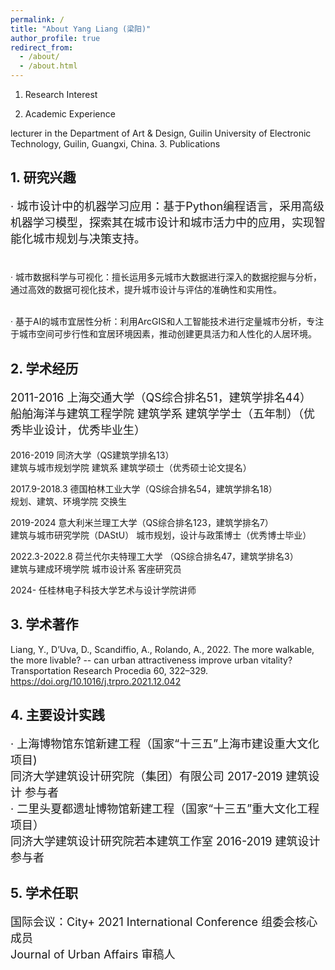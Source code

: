 ```yaml
---
permalink: /
title: "About Yang Liang (梁阳)"
author_profile: true
redirect_from: 
  - /about/
  - /about.html
---
```




1. Research Interest

2. Academic Experience

lecturer in the Department of Art & Design, Guilin University of Electronic Technology, Guilin, Guangxi, China. 
3. Publications



## **1. 研究兴趣**

<p style="font-size: 18px;">·  城市设计中的机器学习应用：基于Python编程语言，采用高级机器学习模型，探索其在城市设计和城市活力中的应用，实现智能化城市规划与决策支持。<br><br>

·  城市数据科学与可视化：擅长运用多元城市大数据进行深入的数据挖掘与分析，通过高效的数据可视化技术，提升城市设计与评估的准确性和实用性。<br><br>

·  基于AI的城市宜居性分析：利用ArcGIS和人工智能技术进行定量城市分析，专注于城市空间可步行性和宜居环境因素，推动创建更具活力和人性化的人居环境。</p>

## **2. 学术经历**

<p style="font-size: 18px;">2011-2016 上海交通大学（QS综合排名51，建筑学排名44）<br>
船舶海洋与建筑工程学院 建筑学系 建筑学学士（五年制）（优秀毕业设计，优秀毕业生）<br>
  
2016-2019 同济大学（QS建筑学排名13）<br>
建筑与城市规划学院 建筑系 建筑学硕士（优秀硕士论文提名）<br>

2017.9-2018.3 德国柏林工业大学（QS综合排名54，建筑学排名18）<br>
规划、建筑、环境学院 交换生

2019-2024 意大利米兰理工大学（QS综合排名123，建筑学排名7）<br>
建筑与城市研究学院（DAStU） 城市规划，设计与政策博士（优秀博士毕业）<br>

2022.3-2022.8 荷兰代尔夫特理工大学 （QS综合排名47，建筑学排名3）<br>
建筑与建成环境学院 城市设计系 客座研究员<br>

2024-     任桂林电子科技大学艺术与设计学院讲师 </p>

## **3. 学术著作**

Liang, Y., D’Uva, D., Scandiffio, A., Rolando, A., 2022. The more walkable, the more livable? -- can urban attractiveness improve urban vitality? Transportation Research Procedia 60, 322–329. https://doi.org/10.1016/j.trpro.2021.12.042

## **4. 主要设计实践**
<p style="font-size: 18px;">·  上海博物馆东馆新建工程（国家“十三五”上海市建设重大文化项目)<br>
    同济大学建筑设计研究院（集团）有限公司 2017-2019 建筑设计 参与者<br>
·  二里头夏都遗址博物馆新建工程（国家“十三五”重大文化工程项目）<br>
    同济大学建筑设计研究院若本建筑工作室 2016-2019 建筑设计 参与者</p>

## **5. 学术任职**
<p style="font-size: 18px;">国际会议：City+ 2021 International Conference 组委会核心成员<br>
Journal of Urban Affairs 审稿人</p>
